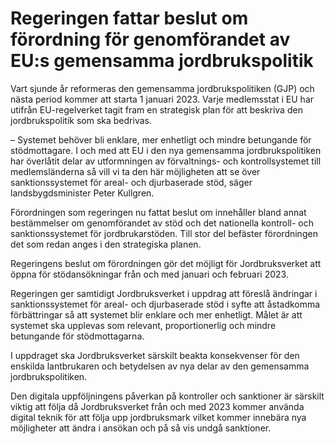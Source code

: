 # Regeringen fattar beslut om förordning för genomförandet av EU:s gemensamma jordbrukspolitik

Vart sjunde år reformeras den gemensamma jordbrukspolitiken (GJP) och nästa period kommer att starta 1 januari 2023. Varje medlemsstat i EU har utifrån EU-regelverket tagit fram en strategisk plan för att beskriva den jordbrukspolitik som ska bedrivas.

– Systemet behöver bli enklare, mer enhetligt och mindre betungande för stödmottagare. I och med att EU i den nya gemensamma jordbrukspolitiken har överlåtit delar av utformningen av förvaltnings- och kontrollsystemet till medlemsländerna så vill vi ta den här möjligheten att se över sanktionssystemet för areal- och djurbaserade stöd, säger landsbygdsminister Peter Kullgren.

Förordningen som regeringen nu fattat beslut om innehåller bland annat bestämmelser om genomförandet av stöd och det nationella kontroll- och sanktionssystemet för jordbrukarstöden. Till stor del befäster förordningen det som redan anges i den strategiska planen.

Regeringens beslut om förordningen gör det möjligt för Jordbruksverket att öppna för stödansökningar från och med januari och februari 2023.

Regeringen ger samtidigt Jordbruksverket i uppdrag att föreslå ändringar i sanktionssystemet för areal- och djurbaserade stöd i syfte att åstadkomma förbättringar så att systemet blir enklare och mer enhetligt. Målet är att systemet ska upplevas som relevant, proportionerlig och mindre betungande för stödmottagarna.

I uppdraget ska Jordbruksverket särskilt beakta konsekvenser för den enskilda lantbrukaren och betydelsen av nya delar av den gemensamma jordbrukspolitiken.

Den digitala uppföljningens påverkan på kontroller och sanktioner är särskilt viktig att följa då Jordbruksverket från och med 2023 kommer använda digital teknik för att följa upp jordbruksmark vilket kommer innebära nya möjligheter att ändra i ansökan och på så vis undgå sanktioner.
